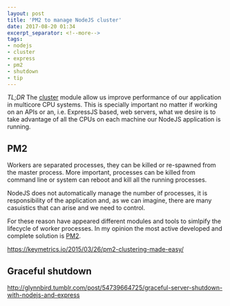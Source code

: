 ```yaml
---
layout: post
title: 'PM2 to manage NodeJS cluster'
date: 2017-08-20 01:34
excerpt_separator: <!--more-->
tags:
- nodejs
- cluster
- express
- pm2
- shutdown
- tip
---
```


*TL;DR* The [cluster](https://nodejs.org/api/cluster.html) module allow us improve performance of our application in multicore CPU systems. This is specially important no matter if working on an APIs or an, i.e. ExpressJS based, web servers, what we desire is to take advantage of all the CPUs on each machine our NodeJS application is running.

<!--more-->

## PM2

Workers are separated processes, they can be killed or re-spawned from the master process. More important, processes can be killed from command line or system can reboot and kill all the running processes.

NodeJS does not automatically manage the number of processes, it is responsibility of the application and, as we can imagine, there are many casuistics that can arise and we need to control.

For these reason have appeared different modules and tools to simlpify the lifecycle of worker processes. In my opinion the most active developed and complete solution is [PM2](https://github.com/Unitech/pm2).

https://keymetrics.io/2015/03/26/pm2-clustering-made-easy/

## Graceful shutdown

http://glynnbird.tumblr.com/post/54739664725/graceful-server-shutdown-with-nodejs-and-express
